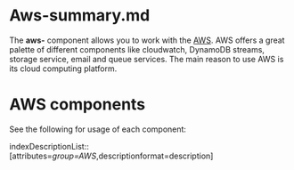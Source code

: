 # Aws-summary.md

The **aws-** component allows you to work with the
[AWS](https://aws.amazon.com/). AWS offers a great palette of different
components like cloudwatch, DynamoDB streams, storage service, email and
queue services. The main reason to use AWS is its cloud computing
platform.

# AWS components

See the following for usage of each component:

indexDescriptionList::\[attributes=*group=AWS*,descriptionformat=description\]

